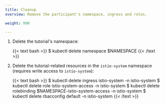 ```yaml
---
title: Cleanup
overview: Remove the participant's namespace, ingress and roles.

weight: 990

---
```


1.  Delete the tutorial's namespace:

    {{< text bash >}}
    $ kubectl delete namespace $NAMESPACE
    {{< /text >}}

2.  Delete the tutorial-related resources in the `istio-system` namespace (requires write access to `istio-system`):

    {{< text bash >}}
    $ kubectl delete ingress istio-system -n istio-system
    $ kubectl delete role istio-system-access -n istio-system
    $ kubectl delete rolebinding $NAMESPACE-istio-system-access -n istio-system
    $ kubectl delete rbacconfig default -n istio-system
    {{< /text >}}
